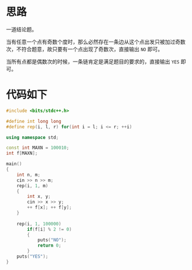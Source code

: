 # 思路

一道结论题。

当有任意一个点有奇数个度时，那么必然存在一条边从这个点出发只被加过奇数次，不符合题意，故只要有一个点出现了奇数次，直接输出 `NO` 即可。

当所有点都是偶数次的时候，一条链肯定是满足题目的要求的，直接输出 `YES` 即可。

# 代码如下

```cpp
#include <bits/stdc++.h>

#define int long long
#define rep(i, l, r) for(int i = l; i <= r; ++i)

using namespace std;

const int MAXN = 100010;
int f[MAXN];

main() 
{
	int n, m;
	cin >> n >> m;
	rep(i, 1, m)
	{
		int x, y;
		cin >> x >> y;
		++ f[x]; ++ f[y];
	}
	
	rep(i, 1, 100000)
		if(f[i] % 2 != 0)
		{
			puts("NO");
			return 0;
		}
	puts("YES");
}

```